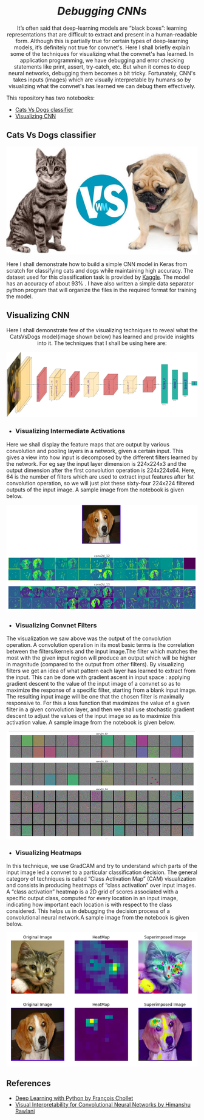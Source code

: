 # <div align='center'><i>Debugging CNNs</i></div>

<div align='center'>It’s often said that deep-learning models are “black boxes”: learning representations that are difficult to extract and present in a human-readable form. Although this is partially true for certain types of deep-learning models, it’s definitely not true for convnet's. Here I shall briefly explain some of the techniques for visualizing what the convnet's has learned. In application programming, we have debugging and error checking statements like print, assert, try-catch, etc. But when it comes to deep neural networks, debugging them becomes a bit tricky. Fortunately, CNN's takes inputs (images) which are visually interpretable by humans so by visualizing what the convnet's has learned we can debug them effectively.</div>


<p></p>
<div align='left'>This repository has two notebooks:<div>

- <a href="https://github.com/GauthamSks/Visualizing-CNNs/blob/master/Cats_Vs_Dogs%20Classifier.ipynb">Cats Vs Dogs classifier</a>
- <a href="https://github.com/GauthamSks/Visualizing-CNNs/blob/master/Visualizing%20CNN's.ipynb">Visualizing CNN</a>

## Cats Vs Dogs classifier
<p align='center'><img src=./Images/CvsD_s.jpg></p>
Here I shall demonstrate how to build a simple CNN model in Keras from scratch for classifying cats and dogs while maintaining high accuracy. The dataset used for this classification task is provided by  <a href="https://www.kaggle.com/c/dogs-vs-cats/data">Kaggle</a>. The model has an accuracy of about 93% . I have also written a simple data separator python program that will organize the files in the required format for training the model.

## Visualizing CNN

<div align='center'>Here I shall demonstrate few of the visualizing techniques to reveal what the CatsVsDogs model(image shown below) has learned and provide insights into it. The techniques that I shall be using here are:</div>
<p align='center'><img src=./Images/Model.png></p>

- ### <b>Visualizing Intermediate Activations</b>
Here we shall display the feature maps that are output by various convolution and pooling layers in a network, given a certain input. This gives a view into how input is decomposed by the different filters learned by the network. For eg say the input layer dimension is 224x224x3 and the output dimension after the first convolution operation is 224x224x64. Here, 64 is the number of filters which are used to extract input features after 1st convolution operation, so we will just plot these sixty-four 224x224 filtered outputs of the input image. A sample image from the notebook is given below.
<p align='center'><img src=./Images/VIAF1.png></p>

- ### <b>Visualizing Convnet Filters</b>
The visualization we saw above was the output of the convolution operation. A convolution operation in its most basic terms is the correlation between the filters/kernels and the input image.The filter which matches the most with the given input region will produce an output which will be higher in magnitude (compared to the output from other filters). By visualizing filters we get an idea of what pattern each layer has learned to extract from the input. This can be done with gradient ascent in input space : applying gradient descent to the value of the input image of a convnet so as to maximize the response of a specific filter, starting from a blank input image. The resulting input image will be one that the chosen filter is maximally responsive to. For this a loss function that maximizes the value of a
given filter in a given convolution layer, and then we shall use stochastic gradient descent to adjust the values of the input image so as to maximize this activation value. A sample image from the notebook is given below.
<p align='center'><img src=./Images/VCF.png></p>


- ### <b>Visualizing Heatmaps</b>
 <div align='left'>In this technique, we use GradCAM and try to understand which parts of the input image led a convnet to a particular classification decision. The general category of techniques is called “Class Activation Map” (CAM) visualization and consists in producing heatmaps of “class activation” over input images. A “class activation” heatmap is a 2D grid of scores associated with a specific output class, computed for every location in an input image, indicating how important each location is with respect to the class considered. This helps us in debugging the decision process of a convolutional neural network.A sample image from the notebook is given below.</div>
<p align='center'><img src=./Images/VH.png></p>

## References
- <a href="https://www.amazon.in/Deep-Learning-Python-Francois-Chollet/dp/1617294438">Deep Learning with Python by François Chollet</a>
- <a href="https://towardsdatascience.com/visual-interpretability-for-convolutional-neural-networks-2453856210ce">Visual Interpretability for Convolutional Neural Networks by Himanshu Rawlani</a>

